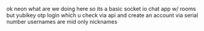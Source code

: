 ok neon what are we doing here
so
its a basic socket io chat app
w/ rooms
but
yubikey otp login
which u check via api
and create an account via serial number
usernames are mid
only nicknames
